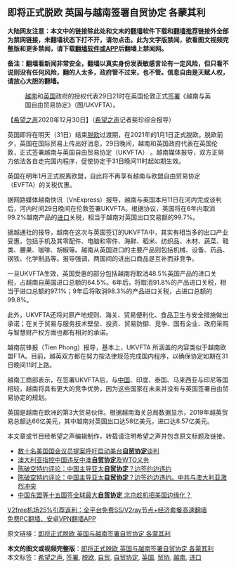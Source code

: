  <h2>即将正式脱欧 英国与越南签署自贸协定 各蒙其利</h2> <p class="notice"><b>大陆网友注意：本文中的链接除此处和文末的<a href="https://github.com/bannedbook/fanqiang" >翻墙</a>软件下载和<a href="https://github.com/killgcd/justmysocks/blob/master/README.md">翻墙推荐</a>链接外全部为禁网链接，未翻墙状态下打不开，请勿点击。此为文字版禁闻，欲看图文视频完整版和更多禁闻，请下载<a href="https://github.com/bannedbook/fanqiang">翻墙软件或APP</a>后翻墙上禁闻网。</p><p>备注：翻墙看新闻非常安全，翻墙以真实身份发表敏感言论有一定风险，但只看不说则没有任何风险，翻的人太多，政府管不过来，也不管。信息自由是天赋人权，请放心大胆的翻墙。</b></p>  <div class="entry"> <figure> <p><figcaption><a href="https://www.bannedbook.org/bnews/tag/%e8%b6%8a%e5%8d%97/" class="st_tag internal_tag" rel="tag" title="标签 越南 下的日志">越南</a>和<a href="https://www.bannedbook.org/bnews/tag/%e8%8b%b1%e5%9b%bd/" class="st_tag internal_tag" rel="tag" title="标签 英国 下的日志">英国</a>政府的授权代表29日21时在英国伦敦正式<a href="https://www.bannedbook.org/bnews/tag/%E7%AD%BE%E7%BD%B2/" class="st_tag internal_tag" rel="tag" title="标签 签署 下的日志">签署</a>《越南与英国自由贸易协定》（图/UKVFTA）。</figcaption></figure> <p>【<span class='wp_keywordlink_affiliate'><a href="https://www.soundofhope.org" title="希望之声" target="_blank">希望之声</a></span>2020年12月30日】（<a href="https://www.bannedbook.org/bnews/tag/%e5%b8%8c%e6%9c%9b%e4%b9%8b%e5%a3%b0/" class="st_tag internal_tag" rel="tag" title="标签 希望之声 下的日志">希望之声</a>记者斐珍综合报导）</p> <p>英国即将在明天（31日）结束<a href="https://www.bannedbook.org/bnews/tag/%E8%84%B1%E6%AC%A7/" class="st_tag internal_tag" rel="tag" title="标签 脱欧 下的日志">脱欧</a>过渡期，在2021年的1月1日正式脱欧。脱欧前夕，英国在国际贸易上传出好消息，29日晚间，越南和英国政府代表在英国伦敦，正式签署越南与英国自由贸易协定（UKVFTA） 。越南媒体报导，双方正努力依法各自走完国内程序，促使协定于31日晚间11时起如期生效。</p> <p>英国在明年1月正式脱离欧盟，自此将不再享有越南与欧盟自由贸易协定（EVFTA）的关税优惠。</p> <p>据网路媒体越南快讯（VnExpress）报导，越南与英国本月11日在河内完成谈判后，河内时间29日晚间在伦敦签署UKVFTA。根据协议，英国将在6年内取消99.2%越南产品的<a href="https://www.bannedbook.org/bnews/tag/%E8%BF%9B%E5%8F%A3/" class="st_tag internal_tag" rel="tag" title="标签 进口 下的日志">进口</a>关税，相当于越南对英国出口交易额的99.7%。</p>  <p>据越通社的报导，越南在这次与英国签订的UKVFTA中，其实有相当多的出口产业受惠，包括手机及其零配件、电脑和零件、海鲜、稻米、纺织品、木材、蔬菜、鞋类、腰果、咖啡、胡椒等。越南从英国进口的主要产品则包括机械、设备、药品、钢铁、化学制品等。报导强调，两国间的进出口商品是互补而非竞争。</p> <p>一旦UKVFTA生效，英国受惠的部分包括越南将取消48.5%英国产品的进口关税，占越南自英国进口总额的64.5%。6年后，将取消91.8%的产品进口关税，相当于进口总额的97.1%；9年后将取消98.3%的产品进口关税，占进口总额的99.8%。</p> <p>此外，UKVFTA还将对原产地规则、海关、贸易便利化、食品卫生与安全措施做出承诺；在关于贸易与服务技术壁垒、投资、贸易防御、竞争、国有企业、政府采购与智慧财产权方面也都有相对的承诺。</p> <p>越南前锋报（Tien Phong）报导，基本上，UKVFTA 所涵盖的内容类似于越南欧盟FTA。目前，越英双方都在努力按法律规范完成国内程序，以确保协定如期在31日晚间11时上路。</p>  <p>越南工商部表示，在签署UKVFTA后，与<span class='wp_keywordlink_affiliate'><a href="https://www.bannedbook.org/" title="中国" target="_blank">中国</a></span>、印度、泰国、马来西亚与印尼等国相较，越南将具有更大的竞争优势，因为这些国家在未来并没有与英国签署自由贸易协定的规划。</p> <p>英国是越南在欧洲的第3大贸易伙伴。根据越南海关总局数据显示，2019年越英贸易总额达66亿美元，其中越南对英国出口达58亿美元，进口达8.57亿美元。</p> <p>本文章或节目经希望之声编辑制作，转载请注明希望之声并包含原文标题及链接。</p> <ul class='op-related-articles' title='相关阅读'> <li><a href='https://www.bannedbook.org/bnews/headline/20201224/1454355.html' target='_blank'>数十名美国国会议员提案呼吁启动美台<b>自贸协定</b>谈判</a></li> <li><a href='https://www.bannedbook.org/bnews/headline/20201209/1444893.html' target='_blank'>澳大利亚指控中国违反中澳<b>自贸协定</b>及WTO义务</a></li> <li><a href='https://www.bannedbook.org/bnews/taiwannews/20201203/1441605.html' target='_blank'>陈破空特约评论：中国主导亚太<b>自贸协定</b>？边签约边违约</a></li> <li><a href='https://www.bannedbook.org/bnews/cbnews/20201203/1441045.html' target='_blank'>陈破空特约评论：中国主导亚太<b>自贸协定</b>？边签约边违约。中共与澳大利亚激烈冲突</a></li> <li><a href='https://www.bannedbook.org/bnews/headline/20201116/1431976.html' target='_blank'>中国东盟等十五国签全球最大<b>自贸协定</b> 北京趁机把美国边缘化？</a></li> </ul> <p class="texttj"> <a href="https://www.bannedbook.org/forum23/topic22702.html" target="_blank">V2free机场25%引荐返利：全平台免费SS/V2ray节点+经济套餐高速翻墙</a><br/> <a href="https://github.com/bannedbook/fanqiang/wiki/%E7%A6%81%E9%97%BB%E7%BD%91%E5%AE%89%E5%8D%93%E7%BF%BB%E5%A2%99%E6%96%B0%E9%97%BBAPP" target="_blank">免费PC翻墙、安卓VPN翻墙APP</a></p><p>原文链接：<a class="src_link"  href="https://www.soundofhope.org/post/458659" target="_blank">即将正式脱欧 英国与越南签署自贸协定 各蒙其利</a></p> <a name='sharetosocial'></a>       <div><b>本文的图文或视频完整版</b>：<a href='https://www.bannedbook.org/bnews/comments/20201230/1457867.html'>即将正式脱欧 英国与越南签署自贸协定 各蒙其利</a></div>  </div><!--END ENTRY--> <div class="postfooter"> <div>本文标签：<a href="https://www.bannedbook.org/bnews/tag/%e5%b8%8c%e6%9c%9b%e4%b9%8b%e5%a3%b0/" rel="tag">希望之声</a>, <a href="https://www.bannedbook.org/bnews/tag/%E7%AD%BE%E7%BD%B2/" rel="tag">签署</a>, <a href="https://www.bannedbook.org/bnews/tag/%E8%84%B1%E6%AC%A7/" rel="tag">脱欧</a>, <a href="https://www.bannedbook.org/bnews/tag/%E8%87%AA%E8%B4%B8/" rel="tag">自贸</a>, <a href="https://www.bannedbook.org/bnews/tag/%e8%87%aa%e8%b4%b8%e5%8d%8f%e5%ae%9a/" rel="tag">自贸协定</a>, <a href="https://www.bannedbook.org/bnews/tag/%e8%8b%b1%e5%9b%bd/" rel="tag">英国</a>, <a href="https://www.bannedbook.org/bnews/tag/%E8%B4%B8%E5%8D%8F/" rel="tag">贸协</a>, <a href="https://www.bannedbook.org/bnews/tag/%e8%b6%8a%e5%8d%97/" rel="tag">越南</a>, <a href="https://www.bannedbook.org/bnews/tag/%E8%BF%9B%E5%8F%A3/" rel="tag">进口</a></div>  </div><!--END POSTFOOTER--> 